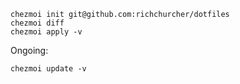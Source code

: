 ```shell
chezmoi init git@github.com:richchurcher/dotfiles
chezmoi diff
chezmoi apply -v
```

Ongoing:

```shell
chezmoi update -v
```

